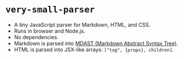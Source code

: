 # `very-small-parser`

- A tiny JavaScript parser for Markdown, HTML, and CSS.
- Runs in browser and Node.js.
- No dependencies.
- Markdown is parsed into [MDAST (Markdown Abstract Syntax Tree)](https://github.com/syntax-tree/mdast).
- HTML is parsed into JSX-like arrays: `["tag", {props}, children]`.
